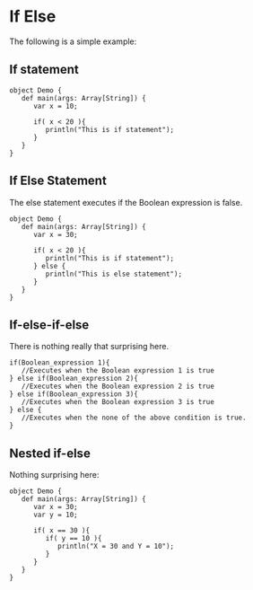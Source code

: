 # If Else
The following is a simple example:

## If statement
```
object Demo {
   def main(args: Array[String]) {
      var x = 10;

      if( x < 20 ){
         println("This is if statement");
      }
   }
}

```

## If Else Statement
The else statement executes if the Boolean expression is false.

```
object Demo {
   def main(args: Array[String]) {
      var x = 30;

      if( x < 20 ){
         println("This is if statement");
      } else {
         println("This is else statement");
      }
   }
}

```
## If-else-if-else
There is nothing really that surprising here.

```
if(Boolean_expression 1){
   //Executes when the Boolean expression 1 is true
} else if(Boolean_expression 2){
   //Executes when the Boolean expression 2 is true
} else if(Boolean_expression 3){
   //Executes when the Boolean expression 3 is true
} else {
   //Executes when the none of the above condition is true.
}

```
## Nested if-else
Nothing surprising here:

```
object Demo {
   def main(args: Array[String]) {
      var x = 30;
      var y = 10;
      
      if( x == 30 ){
         if( y == 10 ){
            println("X = 30 and Y = 10");
         }
      }
   }
}

```




